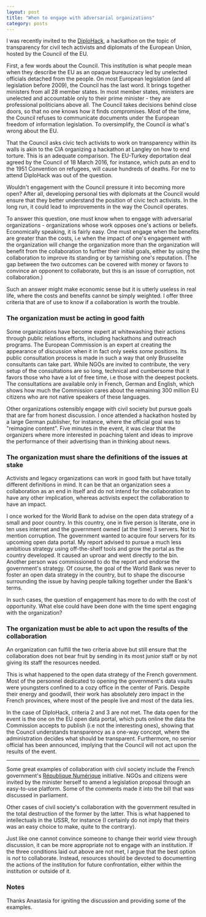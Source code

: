 ```yaml
---
layout: post
title: "When to engage with adversarial organizations"
category: posts
---
```


I was recently invited to the [DiploHack](http://diplohack.brussels/), a hackathon on the topic of transparency for civil tech activists and diplomats of the European Union, hosted by the Council of the EU.

First, a few words about the Council. This institution is what people mean when they describe the EU as an opaque bureaucracy led by unelected officials detached from the people. On most European legislation (and all legislation before 2009), the Council has the last word. It brings together ministers from all 28 member states. In most member states, ministers are unelected and accountable only to their prime minister - they are professional politicians above all. The Council takes decisions behind close doors, so that no one knows how it finds compromises. Most of the time, the Council refuses to communicate documents under the European freedom of information legislation. To oversimplify, the Council _is_ what's wrong about the EU.

That the Council asks civic tech activists to work on transparency within its walls is akin to the CIA organizing a hackathon at Langley on how to end torture. This is an adequate comparison. The EU-Turkey deportation deal agreed by the Council of 18 March 2016, for instance, which puts an end to the 1951 Convention on refugees, will cause hundreds of deaths. For me to attend DiploHack was out of the question.

Wouldn't engagement with the Council pressure it into becoming more open? After all, developing personal ties with diplomats at the Council would ensure that they better understand the position of civic tech activists. In the long run, it could lead to improvements in the way the Council operates.

To answer this question, one must know when to engage with adversarial organizations - organizations whose work opposes one's actions or beliefs. Economically speaking, it is fairly easy. One must engage when the benefits are greater than the costs, i.e when the impact of one's engagement with the organization will change the organization more than the organization will benefit from the collaboration to further their initial goals, either by using the collaboration to improve its standing or by tarnishing one's reputation. (The gap between the two outcomes can be covered with money or favors to convince an opponent to collaborate, but this is an issue of corruption, not collaboration.)

Such an answer might make economic sense but it is utterly useless in real life, where the costs and benefits cannot be simply weighted. I offer three criteria that are of use to know if a collaboration is worth the trouble.

### The organization must be acting in good faith

Some organizations have become expert at whitewashing their actions through public relations efforts, including hackathons and outreach programs. The European Commission is an expert at creating the appearance of discussion when it in fact only seeks _some_ positions. Its public consultation process is made in such a way that only Brusselite consultants can take part. While NGOs are invited to contribute, the very setup of the consultations are so long, technical and cumbersome that it favors those who have a lot of free time, i.e those with the deepest pockets. The consultations are available only in French, German and English, which shows how much the Commission cares about the remaining 300 million EU citizens who are not native speakers of these languages. 

Other organizations ostensibly engage with civil society but pursue goals that are far from honest discussion. I once attended a hackathon hosted by a large German publisher, for instance, where the official goal was to "reimagine content". Five minutes in the event, it was clear that the organizers where more interested in poaching talent and ideas to improve the performance of their advertising than in thinking about news.

### The organization must share the definitions of the issues at stake

Activists and legacy organizations can work in good faith but have totally different definitions in mind. It can be that an organization sees a collaboration as an end in itself and do not intend for the collaboration to have any other implication, whereas activists expect the collaboration to have an impact. 

I once worked for the World Bank to advise on the open data strategy of a small and poor country. In this country, one in five person is literate, one in ten uses internet and the government owned (at the time) 3 servers. Not to mention corruption. The government wanted to acquire four servers for its upcoming open data portal. My report advised to pursue a much less ambitious strategy using off-the-shelf tools and grow the portal as the country developed. It caused an uproar and went directly to the bin. Another person was commissioned to do the report and endorse the government's strategy. Of course, the goal of the World Bank was never to foster an open data strategy in the country, but to shape the discourse surrounding the issue by having people talking together under the Bank's terms.

In such cases, the question of engagement has more to do with the cost of opportunity. What else could have been done with the time spent engaging with the organization?

### The organization must be able to act upon the results of the collaboration

An organization can fulfill the two criteria above but still ensure that the collaboration does not bear fruit by sending in its most junior staff or by not giving its staff the resources needed. 

This is what happened to the open data strategy of the French government. Most of the personnel dedicated to opening the government's data vaults were youngsters confined to a cozy office in the center of Paris. Despite their energy and goodwill, their work has absolutely zero impact in the French provinces, where most of the people live and most of the data lies.

In the case of DiploHack, criteria 2 and 3 are not met. The data open for the event is the one on the EU open data portal, which puts online the data the Commission accepts to publish (i.e not the interesting ones), showing that the Council understands transparency as a one-way concept, where the administration decides what should be transparent. Furthermore, no senior official has been announced, implying that the Council will not act upon the results of the event.

***

Some great examples of collaboration with civil society include the French government's [République Numérique](https://www.republique-numerique.fr/) initiative. NGOs and citizens were invited by the minister herself to amend a legislation proposal through an easy-to-use platform. Some of the comments made it into the bill that was discussed in parliament.

Other cases of civil society's collaboration with the government resulted in the total destruction of the former by the latter. This is what happened to intellectuals in the USSR, for instance (I certainly do not imply that theirs was an easy choice to make, quite to the contrary).

Just like one cannot convince someone to change their world view through discussion, it can be more appropriate not to engage with an institution. If the three conditions laid out above are not met, I argue that the best option is _not_ to collaborate. Instead, resources should be devoted to documenting the actions of the institution for future confrontation, either within the institution or outside of it.

### Notes

Thanks Anastasia for igniting the discussion and providing some of the examples.